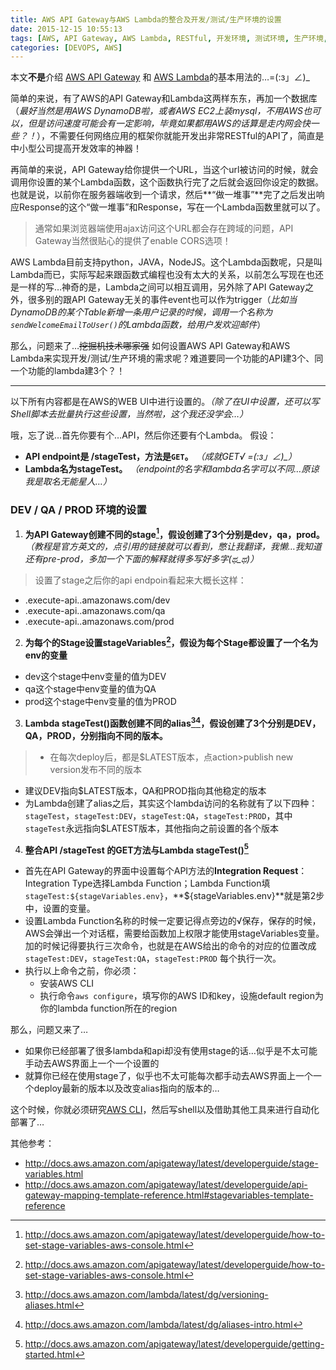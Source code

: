 ```yaml
---
title: AWS API Gateway与AWS Lambda的整合及开发/测试/生产环境的设置
date: 2015-12-15 10:55:13
tags: [AWS, API Gateway, AWS Lambda, RESTful, 开发环境, 测试环境, 生产环境, 环境配置]
categories: [DEVOPS, AWS]
---
```

本文**不是**介绍 [AWS API Gateway](https://aws.amazon.com/api-gateway/) 和 [AWS Lambda](https://aws.amazon.com/lambda/)的基本用法的…=(:з」∠)_

简单的来说，有了AWS的API Gateway和Lambda这两样东东，再加一个数据库（*最好当然是用AWS DynamoDB啦，或者AWS EC2上装mysql，不用AWS也可以，但是访问速度可能会有一定影响，毕竟如果都用AWS的话算是走内网会快一些？！*），不需要任何网络应用的框架你就能开发出非常RESTful的API了，简直是中小型公司提高开发效率的神器！

再简单的来说，API Gateway给你提供一个URL，当这个url被访问的时候，就会调用你设置的某个Lambda函数，这个函数执行完了之后就会返回你设定的数据。也就是说，以前你在服务器端收到一个请求，然后**“做一堆事”**完了之后发出响应Response的这个“做一堆事”和Response，写在一个Lambda函数里就可以了。

> 通常如果浏览器端使用ajax访问这个URL都会存在跨域的问题，API Gateway当然很贴心的提供了enable CORS选项！

AWS Lambda目前支持python，JAVA，NodeJS。这个Lambda函数呢，只是叫Lambda而已，实际写起来跟函数式编程也没有太大的关系，以前怎么写现在也还是一样的写…神奇的是，Lambda之间可以相互调用，另外除了API Gateway之外，很多别的跟API Gateway无关的事件event也可以作为trigger（*比如当DynamoDB的某个Table新增一条用户记录的时候，调用一个名称为`sendWelcomeEmailToUser()`的Lambda函数，给用户发欢迎邮件*）

那么，问题来了…~~挖掘机技术哪家强~~
如何设置AWS API Gateway和AWS Lambda来实现开发/测试/生产环境的需求呢？难道要同一个功能的API建3个、同一个功能的lambda建3个？！

---
以下所有内容都是在AWS的WEB UI中进行设置的。*（除了在UI中设置，还可以写Shell脚本去批量执行这些设置，当然啦，这个我还没学会…）*

哦，忘了说…首先你要有个…API，然后你还要有个Lambda。
假设：
* **API endpoint是 /stageTest，方法是`GET`。** *（成就GET√  =(:з」∠)_）*
* **Lambda名为stageTest。** *（endpoint的名字和lambda名字可以不同…原谅我是取名无能星人…）*

### DEV / QA / PROD 环境的设置
1. **为API Gateway创建不同的stage[^1]，假设创建了3个分别是dev，qa，prod。** *（教程是官方英文的，点引用的链接就可以看到，憋让我翻译，我懒…我知道还有pre-prod，多加一个下面的解释就得多写好多字(ಥ_ಥ)）*
> 设置了stage之后你的api endpoin看起来大概长这样：
 - <aws-apiID>.execute-api.<aws-region>.amazonaws.com/dev
 - <aws-apiID>.execute-api.<aws-region>.amazonaws.com/qa
 - <aws-apiID>.execute-api.<aws-region>.amazonaws.com/prod
2. **为每个的Stage设置stageVariables[^2]，假设为每个Stage都设置了一个名为env的变量**
 * dev这个stage中env变量的值为DEV
 * qa这个stage中env变量的值为QA
 * prod这个stage中env变量的值为PROD
3. **Lambda stageTest()函数创建不同的alias[^3][^4]，假设创建了3个分别是DEV，QA，PROD，分别指向不同的版本。**
> - 在每次deploy后，都是$LATEST版本，点action>publish new version发布不同的版本
 - 建议DEV指向$LATEST版本，QA和PROD指向其他稳定的版本
 - 为Lambda创建了alias之后，其实这个lambda访问的名称就有了以下四种：`stageTest`，`stageTest:DEV`，`stageTest:QA`，`stageTest:PROD`，其中`stageTest`永远指向$LATEST版本，其他指向之前设置的各个版本
4. **整合API /stageTest 的GET方法与Lambda stageTest()[^5]**
 - 首先在API Gateway的界面中设置每个API方法的**Integration Request**：Integration Type选择Lambda Function；Lambda Function填`stageTest:${stageVariables.env}`，**${stageVariables.env}**就是第2步中，设置的变量。
 - 设置Lambda Function名称的时候一定要记得点旁边的√保存，保存的时候，AWS会弹出一个对话框，需要给函数加上权限才能使用stageVariables变量。加的时候记得要执行三次命令，也就是在AWS给出的命令的对应的位置改成 `stageTest:DEV`，`stageTest:QA`，`stageTest:PROD` 每个执行一次。
 - 执行以上命令之前，你必须：
    - 安装AWS CLI
    - 执行命令`aws configure`，填写你的AWS ID和key，设施default region为你的lambda function所在的region

那么，问题又来了…
- 如果你已经部署了很多lambda和api却没有使用stage的话…似乎是不太可能手动去AWS界面上一个一个设置的
- 就算你已经在使用stage了，似乎也不太可能每次都手动去AWS界面上一个一个deploy最新的版本以及改变alias指向的版本的…

这个时候，你就必须研究[AWS CLI](https://aws.amazon.com/cli/)，然后写shell以及借助其他工具来进行自动化部署了…

其他参考：
* http://docs.aws.amazon.com/apigateway/latest/developerguide/stage-variables.html
* http://docs.aws.amazon.com/apigateway/latest/developerguide/api-gateway-mapping-template-reference.html#stagevariables-template-reference
[^1]: http://docs.aws.amazon.com/apigateway/latest/developerguide/how-to-set-stage-variables-aws-console.html
[^2]: http://docs.aws.amazon.com/apigateway/latest/developerguide/how-to-set-stage-variables-aws-console.html
[^3]: http://docs.aws.amazon.com/lambda/latest/dg/versioning-aliases.html
[^4]: http://docs.aws.amazon.com/lambda/latest/dg/aliases-intro.html
[^5]: http://docs.aws.amazon.com/apigateway/latest/developerguide/getting-started.html